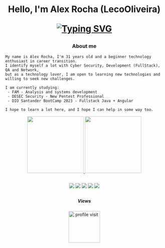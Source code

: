 
<h1 align="center">Hello, I'm Alex Rocha (LecoOliveira)

[![Typing SVG](https://readme-typing-svg.herokuapp.com?font=arial&weight=200&size=16&duration=4000&pause=1000&color=FFFFFF&height=28&lines=Python+Developer+%7C+Ethical+Hacker+%7C+Security+Analyst)](https://git.io/typing-svg)
</h1>

<h3 align="center"> About me</h3>

```
My name is Alex Rocha, I'm 31 years old and a beginner technology enthusiast in career transition.
I identify myself a lot with Cyber Security, Development (FullStack), QA and Network,
but as a technology lover, I am open to learning new technologies and willing to seek new challenges.

I am currently studying:
 - FAM - Analysis and systems development
 - DESEC Security - New Pentest Professional
 - DIO Santander BootCamp 2023 - Fullstack Java + Angular

I hope to learn a lot here, and I hope I can help in some way too.
```

<div align="center">
  
  <a href="https://github.com/LecoOliveira">
  <img height="180em" src="https://github-readme-stats.vercel.app/api?username=LecoOliveira&show_icons=true&theme=gotham&text_color=ffffff&hide_border=true&icon_color=2aa889&bg_color=00000000&include_all_commits=true&count_private=true"/>
  <img height="180em" src="https://github-readme-stats.vercel.app/api/top-langs/?username=LecoOliveira&layout=compact&text_color=ffffff&hide_border=true&langs_count=7&theme=gotham&bg_color=00000000"/>
</div>
  
##
 
<div align="center">
  <a href="https://www.linkedin.com/in/alex-rocha-23119411b/" target="_blank"><img src="https://img.shields.io/badge/-LinkedIn-0d1117?style=for-the-badge&logo=linkedin&logoColor=2aa889" target="_blank"></a>
  <a href="https://github.com/LecoOliveira" target="_blank"><img src="https://img.shields.io/badge/-github-0d1117?style=for-the-badge&logo=github&logoColor=2aa889" target="_blank"></a>
  <a href="https://www.instagram.com/lecooliveira_/" target="_blank"><img src="https://img.shields.io/badge/-Instagram-0d1117?style=for-the-badge&logo=instagram&logoColor=2aa889" target="_blank"></a>
  <a href="https://wa.me/5511940228960" target="_blank"><img src="https://img.shields.io/badge/-whatsapp-0d1117?style=for-the-badge&logo=whatsapp&logoColor=2aa889"target="_blank"></a>
  <a href="https://t.me/LecoOliveira" target="_blank"><img src="https://img.shields.io/badge/-telegram-0d1117?style=for-the-badge&logo=telegram&logoColor=2aa889"target="_blank"></a>
</div>


##

<div align="center">
<h5> Views </h5>
<a href="#">
    <img alt="profile visit" src="https://profile-counter.glitch.me/LecoOliveira/count.svg" width="100"/> 
</a>
</div>
